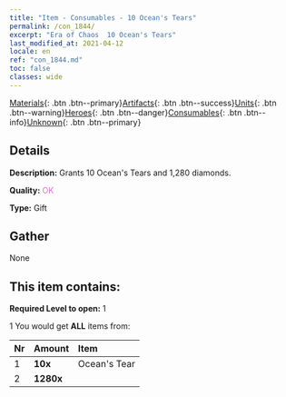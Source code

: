 ```yaml
---
title: "Item - Consumables - 10 Ocean's Tears"
permalink: /con_1844/
excerpt: "Era of Chaos  10 Ocean's Tears"
last_modified_at: 2021-04-12
locale: en
ref: "con_1844.md"
toc: false
classes: wide
---
```

 [Materials](/){: .btn .btn--primary}[Artifacts](/Artifacts/){: .btn .btn--success}[Units](/Units/){: .btn .btn--warning}[Heroes](/Heroes/){: .btn .btn--danger}[Consumables](/Consumables/){: .btn .btn--info}[Unknown](/Unknown/){: .btn .btn--primary}

## Details
 **Description:** Grants 10 Ocean's Tears and 1,280 diamonds.

 **Quality:** <span style="color: #DA70D6">OK</span>

 **Type:** Gift

## Gather

  None

## This item contains:

 **Required Level to open:** 1

 1 You would get **ALL** items  from:

  | Nr | Amount |     Item    |
  |:---|:-------|:------------|
  | 1 |  **10x** | Ocean's Tear |  | 
  | 2 |  **1280x** | <i class="fas fa-gem"/> |  | 
